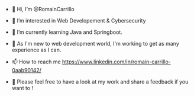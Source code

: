 - 👋 Hi, I’m @RomainCarrillo
- 👀 I’m interested in Web Developement & Cybersecurity
- 🌱 I’m currently learning Java and Springboot.
- 💞️ As I'm new to web development world, I'm working to get as many experience as I can.
- 📫 How to reach me https://www.linkedin.com/in/romain-carrillo-0aab90142/

- 💬 Please feel free to have a look at my work and share a feedback if you want to ! 


<!---
RomainCarrillo/RomainCarrillo is a ✨ special ✨ repository because its `README.md` (this file) appears on your GitHub profile.
You can click the Preview link to take a look at your changes.
--->
